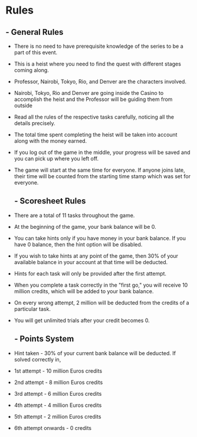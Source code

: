 # Rules

  ## - General Rules

- There is no need to have prerequisite knowledge of the series to be a part of this event.

- This is a heist where you need to find the quest with different stages coming along.

-  Professor, Nairobi, Tokyo, Rio, and Denver are the characters involved.

- Nairobi, Tokyo, Rio and Denver are going inside the Casino to accomplish the heist and the Professor will be guiding them from outside

- Read all the rules of the respective tasks carefully, noticing all the details precisely.

- The total time spent completing the heist will be taken into account along with the money earned.

- If you log out of the game in the middle, your progress will be saved and you can pick up where you left off.

- The game will start at the same time for everyone. If anyone joins late, their time will be counted from the starting time stamp which was set for everyone.

  ## - Scoresheet Rules 

- There are a total of 11 tasks throughout the game.

- At the beginning of the game, your bank balance will be 0.

- You can take hints only if you have money in your bank balance. If you have 0 balance, then the hint option will be disabled.

- If you wish to take hints at any point of the game, then 30% of your available balance in your account at that time will be deducted.

- Hints for each task will only be provided after the first attempt.

- When you complete a task correctly in the "first go," you will receive 10 million credits, which will be added to your bank balance.

- On every wrong attempt, 2 million will be deducted from the credits of a particular task.

- You will get unlimited trials after your credit becomes 0.

  ## - Points System

- Hint taken - 30% of your current bank balance will be deducted.
 If solved correctly in,

- 1st attempt - 10 million Euros credits

- 2nd attempt - 8 million Euros credits

- 3rd attempt - 6 million Euros credits

- 4th attempt - 4 million Euros credits

- 5th attempt - 2 million Euros credits

- 6th attempt onwards - 0 credits

